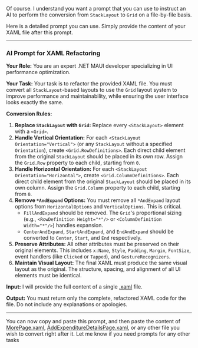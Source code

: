 Of course. I understand you want a prompt that you can use to instruct an AI to perform the conversion from `StackLayout` to `Grid` on a file-by-file basis.

Here is a detailed prompt you can use. Simply provide the content of your XAML file after this prompt.

***

### AI Prompt for XAML Refactoring

**Your Role:** You are an expert .NET MAUI developer specializing in UI performance optimization.

**Your Task:** Your task is to refactor the provided XAML file. You must convert all `StackLayout`-based layouts to use the `Grid` layout system to improve performance and maintainability, while ensuring the user interface looks exactly the same.

**Conversion Rules:**

1.  **Replace `StackLayout` with `Grid`:** Replace every `<StackLayout>` element with a `<Grid>`.
2.  **Handle Vertical Orientation:** For each `<StackLayout Orientation="Vertical">` (or any `StackLayout` without a specified `Orientation`), create `<Grid.RowDefinitions>`. Each direct child element from the original `StackLayout` should be placed in its own row. Assign the `Grid.Row` property to each child, starting from `0`.
3.  **Handle Horizontal Orientation:** For each `<StackLayout Orientation="Horizontal">`, create `<Grid.ColumnDefinitions>`. Each direct child element from the original `StackLayout` should be placed in its own column. Assign the `Grid.Column` property to each child, starting from `0`.
4.  **Remove `*AndExpand` Options:** You must remove all `*AndExpand` layout options from `HorizontalOptions` and `VerticalOptions`. This is critical.
    *   `FillAndExpand` should be removed. The `Grid`'s proportional sizing (e.g., `<RowDefinition Height="*"/>` or `<ColumnDefinition Width="*"/>`) handles expansion.
    *   `CenterAndExpand`, `StartAndExpand`, and `EndAndExpand` should be converted to `Center`, `Start`, and `End` respectively.
5.  **Preserve Attributes:** All other attributes must be preserved on their original elements. This includes `x:Name`, `Style`, `Padding`, `Margin`, `FontSize`, event handlers (like `Clicked` or `Tapped`), and `GestureRecognizers`.
6.  **Maintain Visual Layout:** The final XAML must produce the same visual layout as the original. The structure, spacing, and alignment of all UI elements must be identical.

**Input:** I will provide the full content of a single [.xaml](cci:7://file:///c:/Users/Parth/Desktop/2025/sep15/CERS-basetwo-git/CERS-basetwo-git/CERS/MorePage.xaml:0:0-0:0) file.

**Output:** You must return only the complete, refactored XAML code for the file. Do not include any explanations or apologies.

***

You can now copy and paste this prompt, and then paste the content of [MorePage.xaml](cci:7://file:///c:/Users/Parth/Desktop/2025/sep15/CERS-basetwo-git/CERS-basetwo-git/CERS/MorePage.xaml:0:0-0:0), [AddExpenditureDetailsPage.xaml](cci:7://file:///c:/Users/Parth/Desktop/2025/sep15/CERS-basetwo-git/CERS-basetwo-git/CERS/AddExpenditureDetailsPage.xaml:0:0-0:0), or any other file you wish to convert right after it. Let me know if you need prompts for any other tasks